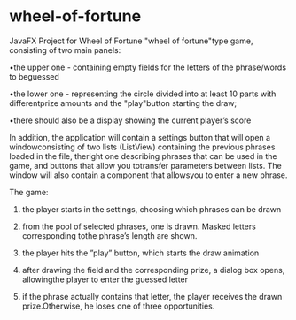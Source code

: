 # wheel-of-fortune
JavaFX Project for Wheel of Fortune
"wheel of fortune"type game, consisting of two main panels:

•the upper one - containing empty fields for the letters of the phrase/words to beguessed

•the lower one - representing the circle divided into at least 10 parts with differentprize amounts and the "play"button starting the draw;

•there should also be a display showing the current player’s score

In addition, the application will contain a settings button that will open a windowconsisting of two lists (ListView) containing the previous phrases loaded in the file, theright one describing phrases that can be used in the game, and buttons that allow you totransfer parameters between lists. The window will also contain a component that allowsyou to enter a new phrase.

The game:

1. the player starts in the settings, choosing which phrases can be drawn

2. from the pool of selected phrases, one is drawn. Masked letters corresponding tothe phrase’s length are shown.

3. the player hits the ”play” button, which starts the draw animation

4. after drawing the field and the corresponding prize, a dialog box opens, allowingthe player to enter the guessed letter

5. if the phrase actually contains that letter, the player receives the drawn prize.Otherwise, he loses one of three opportunities.
